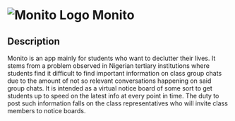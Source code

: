 # ![Monito Logo](https://res.cloudinary.com/abuka/image/upload/v1670335816/logo_m4_mxlp7u.png) Monito

## Description
Monito is an app mainly for students who want to declutter their lives. It stems from a problem observed in Nigerian tertiary institutions where students find it difficult to find important information on class group chats due to the amount of not so relevant conversations happening on said group chats. It is intended as a virtual notice board of some sort to get students up to speed on the latest info at every point in time. The duty to post such information falls on the class representatives who will invite class members to notice boards.
